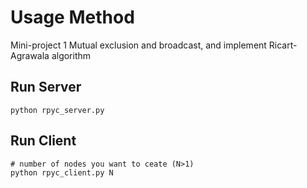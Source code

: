 # Usage Method
Mini-project 1 Mutual exclusion and broadcast, and implement Ricart-Agrawala algorithm


## Run Server

```
python rpyc_server.py
```

## Run Client

```
# number of nodes you want to ceate (N>1)
python rpyc_client.py N
```

